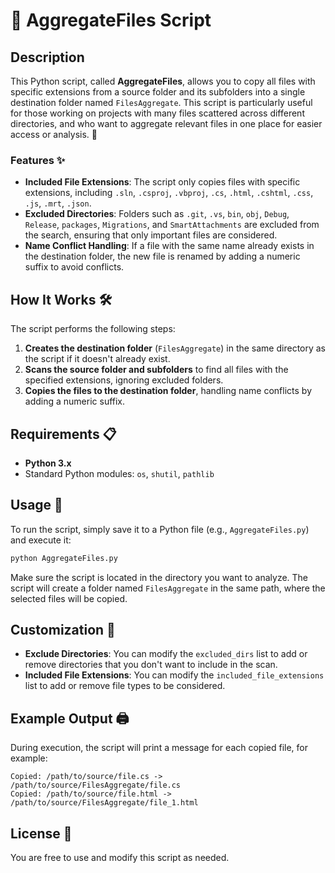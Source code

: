 # 📂 AggregateFiles Script

## Description
This Python script, called **AggregateFiles**, allows you to copy all files with specific extensions from a source folder and its subfolders into a single destination folder named `FilesAggregate`. This script is particularly useful for those working on projects with many files scattered across different directories, and who want to aggregate relevant files in one place for easier access or analysis. 📁

### Features ✨
- **Included File Extensions**: The script only copies files with specific extensions, including `.sln`, `.csproj`, `.vbproj`, `.cs`, `.html`, `.cshtml`, `.css`, `.js`, `.mrt`, `.json`.
- **Excluded Directories**: Folders such as `.git`, `.vs`, `bin`, `obj`, `Debug`, `Release`, `packages`, `Migrations`, and `SmartAttachments` are excluded from the search, ensuring that only important files are considered.
- **Name Conflict Handling**: If a file with the same name already exists in the destination folder, the new file is renamed by adding a numeric suffix to avoid conflicts.

## How It Works 🛠️
The script performs the following steps:
1. **Creates the destination folder** (`FilesAggregate`) in the same directory as the script if it doesn't already exist.
2. **Scans the source folder and subfolders** to find all files with the specified extensions, ignoring excluded folders.
3. **Copies the files to the destination folder**, handling name conflicts by adding a numeric suffix.

## Requirements 📋
- **Python 3.x**
- Standard Python modules: `os`, `shutil`, `pathlib`

## Usage 🚀
To run the script, simply save it to a Python file (e.g., `AggregateFiles.py`) and execute it:

```sh
python AggregateFiles.py
```

Make sure the script is located in the directory you want to analyze. The script will create a folder named `FilesAggregate` in the same path, where the selected files will be copied.

## Customization 🔧
- **Exclude Directories**: You can modify the `excluded_dirs` list to add or remove directories that you don't want to include in the scan.
- **Included File Extensions**: You can modify the `included_file_extensions` list to add or remove file types to be considered.

## Example Output 🖨️
During execution, the script will print a message for each copied file, for example:
```
Copied: /path/to/source/file.cs -> /path/to/source/FilesAggregate/file.cs
Copied: /path/to/source/file.html -> /path/to/source/FilesAggregate/file_1.html
```

## License 📄
You are free to use and modify this script as needed.
